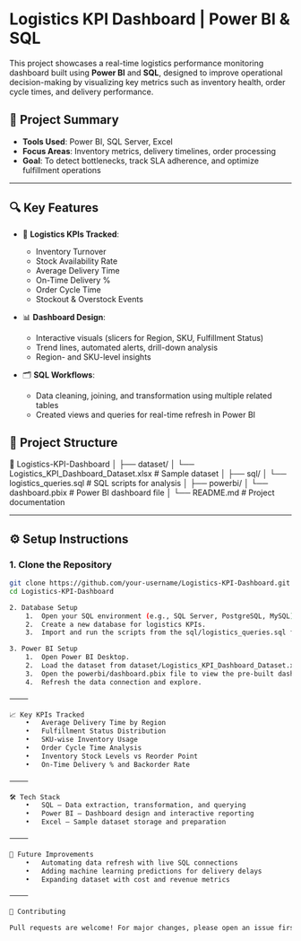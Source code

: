 # Logistics KPI Dashboard | Power BI & SQL

This project showcases a real-time logistics performance monitoring dashboard built using **Power BI** and **SQL**, designed to improve operational decision-making by visualizing key metrics such as inventory health, order cycle times, and delivery performance.

## 📌 Project Summary

- **Tools Used**: Power BI, SQL Server, Excel
- **Focus Areas**: Inventory metrics, delivery timelines, order processing
- **Goal**: To detect bottlenecks, track SLA adherence, and optimize fulfillment operations

---

## 🔍 Key Features

- 🚚 **Logistics KPIs Tracked**:
  - Inventory Turnover
  - Stock Availability Rate
  - Average Delivery Time
  - On-Time Delivery %
  - Order Cycle Time
  - Stockout & Overstock Events

- 📊 **Dashboard Design**:
  - Interactive visuals (slicers for Region, SKU, Fulfillment Status)
  - Trend lines, automated alerts, drill-down analysis
  - Region- and SKU-level insights

- 🗂️ **SQL Workflows**:
  - Data cleaning, joining, and transformation using multiple related tables
  - Created views and queries for real-time refresh in Power BI

## 📁 Project Structure
📂 Logistics-KPI-Dashboard
│
├── dataset/
│   └── Logistics_KPI_Dashboard_Dataset.xlsx   # Sample dataset
│
├── sql/
│   └── logistics_queries.sql                  # SQL scripts for analysis
│
├── powerbi/
│   └── dashboard.pbix                         # Power BI dashboard file
│
└── README.md                                  # Project documentation

---

## ⚙️ Setup Instructions

### 1. Clone the Repository
```bash
git clone https://github.com/your-username/Logistics-KPI-Dashboard.git
cd Logistics-KPI-Dashboard

2. Database Setup
	1.	Open your SQL environment (e.g., SQL Server, PostgreSQL, MySQL).
	2.	Create a new database for logistics KPIs.
	3.	Import and run the scripts from the sql/logistics_queries.sql file to generate insights from the dataset.

3. Power BI Setup
	1.	Open Power BI Desktop.
	2.	Load the dataset from dataset/Logistics_KPI_Dashboard_Dataset.xlsx.
	3.	Open the powerbi/dashboard.pbix file to view the pre-built dashboard.
	4.	Refresh the data connection and explore.

⸻

📈 Key KPIs Tracked
	•	Average Delivery Time by Region
	•	Fulfillment Status Distribution
	•	SKU-wise Inventory Usage
	•	Order Cycle Time Analysis
	•	Inventory Stock Levels vs Reorder Point
	•	On-Time Delivery % and Backorder Rate

⸻

🛠️ Tech Stack
	•	SQL – Data extraction, transformation, and querying
	•	Power BI – Dashboard design and interactive reporting
	•	Excel – Sample dataset storage and preparation

⸻

🚀 Future Improvements
	•	Automating data refresh with live SQL connections
	•	Adding machine learning predictions for delivery delays
	•	Expanding dataset with cost and revenue metrics

⸻

🤝 Contributing

Pull requests are welcome! For major changes, please open an issue first to discuss what you’d like to update.
